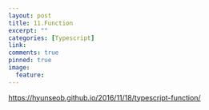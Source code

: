 ```yaml
---
layout: post
title: 11.Function
excerpt: ""
categories: [Typescript]
link:
comments: true
pinned: true
image:
  feature:
---
```


<https://hyunseob.github.io/2016/11/18/typescript-function/>
